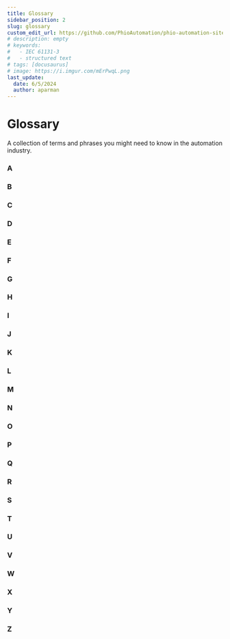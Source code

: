 ```yaml
---
title: Glossary
sidebar_position: 2
slug: glossary
custom_edit_url: https://github.com/PhioAutomation/phio-automation-site-docs/blob/dev/community/community/handbook/glossary.md
# description: empty
# keywords:
#   - IEC 61131-3
#   - structured text
# tags: [docusaurus]
# image: https://i.imgur.com/mErPwqL.png
last_update:
  date: 6/5/2024
  author: aparman
---
```


# Glossary

A collection of terms and phrases you might need to know in the automation industry.

### A

### B

### C

### D

### E

### F

### G

### H

### I

### J

### K

### L

### M

### N

### O

### P

### Q

### R

### S

### T

### U

### V

### W

### X

### Y

### Z
